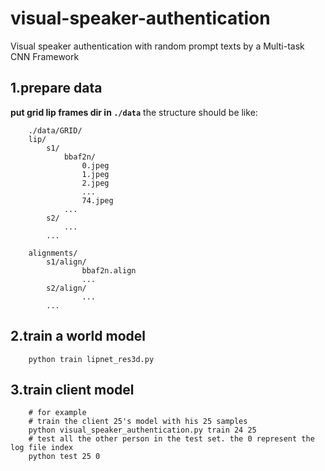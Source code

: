 # visual-speaker-authentication
Visual speaker authentication with random prompt texts by a Multi-task CNN Framework

## 1.prepare data
**put grid lip frames dir in `./data`**
the structure should be like:

```
    ./data/GRID/
    lip/
        s1/
            bbaf2n/
                0.jpeg
                1.jpeg
                2.jpeg
                ...  
                74.jpeg
            ...
        s2/
            ...
        ...
    
    alignments/
        s1/align/
                bbaf2n.align
                ...
        s2/align/
                ...
        ...
```

## 2.train a world model

```
    python train lipnet_res3d.py
```

## 3.train client model

```
    # for example
    # train the client 25's model with his 25 samples 
    python visual_speaker_authentication.py train 24 25
    # test all the other person in the test set. the 0 represent the log file index
    python test 25 0
```
